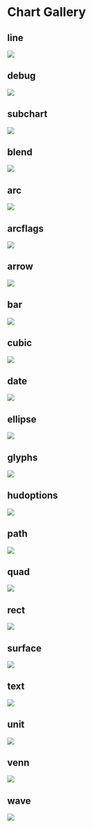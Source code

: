 Chart Gallery
===

line
---
![](other/line.svg)

debug
---
![](other/debug.svg)

subchart
---
![](other/subchart.svg)

blend
---
![](other/blend.svg)

arc
---
![](other/arc.svg)

arcflags
---
![](other/arcflags.svg)

arrow
---
![](other/arrow.svg)

bar
---
![](other/bar.svg)

cubic
---
![](other/cubic.svg)

date
---
![](other/date.svg)

ellipse
---
![](other/ellipse.svg)

glyphs
---
![](other/glyphs.svg)

hudoptions
---
![](other/hudoptions.svg)

path
---
![](other/path.svg)

quad
---
![](other/quad.svg)

rect
---
![](other/rect.svg)

surface
---
![](other/surface.svg)

text
---
![](other/text.svg)

unit
---
![](other/unit.svg)

venn
---
![](other/venn.svg)

wave
---
![](other/wave.svg)




